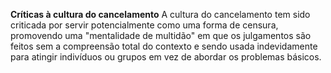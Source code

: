 **Críticas à cultura do cancelamento**
   A cultura do cancelamento tem sido criticada por servir potencialmente como uma forma de censura, promovendo uma "mentalidade de multidão" em que os julgamentos são feitos sem a compreensão total do contexto e sendo usada indevidamente para atingir indivíduos ou grupos em vez de abordar os problemas básicos.